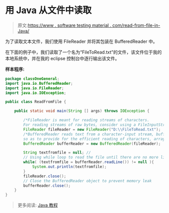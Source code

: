 # 用 Java 从文件中读取

> 原文:[https://www . software testing material . com/read-from-file-in-Java/](https://www.softwaretestingmaterial.com/read-from-file-in-java/)

为了读取文本文件，我们使用 FileReader 并将其包装在 BufferedReader 中。

在下面的例子中，我们读取了一个名为“FileToRead.txt”的文件，该文件位于我的本地系统中，并在我的 eclipse 控制台中逐行输出该文件。

**样本程序:**

```java
package classOneGeneral;
import java.io.BufferedReader;
import java.io.FileReader;
import java.io.IOException;

public class ReadFromFile {

	public static void main(String [] args) throws IOException {

		/*FileReader is meant for reading streams of characters. 
		For reading streams of raw bytes, consider using a FileInputStream.*/
	    FileReader fileReader = new FileReader("D:\\FileToRead.txt"); 
	    /*BufferedReader reads text from a character-input stream, buffering characters 
	    so as to provide for the efficient reading of characters, arrays, and lines. */
	    BufferedReader bufferReader = new BufferedReader(fileReader);

	    String textfromfile = null; //
	    // Using while loop to read the file until there are no more lines
	    while( (textfromfile = bufferReader.readLine()) != null ){
	        System.out.println(textfromfile);
	    }
	    fileReader.close();
	    // Close the BufferedReader object to prevent memory leak
	    bufferReader.close();
	}
}
```

> 更多阅读: [Java 教程](https://www.softwaretestingmaterial.com/java-tutorial/)